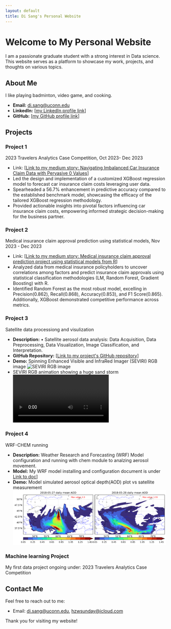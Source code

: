 ```yaml
---
layout: default
title: Di Sang's Personal Website
---
```


# Welcome to My Personal Website

I am a passionate graduate student with a strong interest in Data science. This website serves as a platform to showcase my work, projects, and thoughts on various topics.

## About Me

I like playing badminton, video game, and cooking.

- **Email:** di.sang@uconn.edu
- **LinkedIn:** [[my LinkedIn profile link](www.linkedin.com/in/di-sang)]
- **GitHub:** [[my GitHub profile link](https://github.com/sunday9877)]

## Projects
### Project 1

2023 Travelers Analytics Case Competition, Oct 2023- Dec 2023
- Link: [[Link to my medium story: Navigating Imbalanced Car Insurance Claim Data with Pervasive 0 Values](https://medium.com/@wosunday8769/navigating-imbalanced-car-insurance-claim-data-with-pervasive-0-values-37c67879c3e7)]
-	Led the design and implementation of a customized XGBoost regression model to forecast car insurance claim costs leveraging user data.
-	Spearheaded a 56.7% enhancement in predictive accuracy compared to the established benchmark model, showcasing the efficacy of the tailored XGBoost regression methodology.
-	Provided actionable insights into pivotal factors influencing car insurance claim costs, empowering informed strategic decision-making for the business partner.

### Project 2

Medical insurance claim approval prediction using statistical models, Nov 2023 - Dec 2023
- Link: [[Link to my medium story: Medical insurance claim approval prediction project using statistical models from R](https://medium.com/@wosunday8769/medical-insurance-claim-approval-prediction-project-using-statistical-models-from-r-8f3fb8bef34c)]
- Analyzed data from medical insurance policyholders to uncover correlations among factors and predict insurance claim approvals using statistical classification methodologies (LM, Random Forest, Gradient Boosting) with R.
- Identified Random Forest as the most robust model, excelling in Precision(0.862), Recall(0.868), Accuracy(0.853), and F1 Score(0.865). Additionally, XGBoost demonstrated competitive performance across metrics.

### Project 3

Satellite data processiong and visulization
- **Description:** •	Satellite aerosol data analysis: Data Acquisition, Data Preprocessing, Data Visualization, Image Classification, and Interpretation.
- **GitHub Repository:** [[Link to my project's GitHub repository](https://github.com/sunday9877/satellite_data)]
- **Demo:** Spinning Enhanced Visible and InfraRed Imager (SEVIRI) RGB image ![SEVIRI RGB image](pic/SEVIRI_20180502041511.png)
- SEVIRI RGB animation showing a huge sand storm ![SEVIRI RGB animation showing a huge sand storm](pic/dust_20180527.mp4)


### Project 4

WRF-CHEM running
- **Description:** Weather Research and Forecasting (WRF) Model configuration and running with chem module to analzing aerosol movement.
- **Model:** My WRF model installing and configuration document is under [Link to doc](https://github.com/sunday9877/satellite_data/tree/main/wrf)]
- **Demo:** Model simulated aerosol optical depth(AOD) plot vs satellite measurement ![Model simulated aerosol optical depth(AOD) plot vs satellite measurement](pic/2728aod.png)

### Machine learning Project

My first data project ongoing under: 2023 Travelers Analytics Case Competition


## Contact Me

Feel free to reach out to me:

- Email: di.sang@uconn.edu, hzwsunday@icloud.com

Thank you for visiting my website!

<!-- Add any additional sections or content as needed -->
